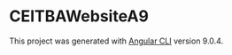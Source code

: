 # CEITBAWebsiteA9

This project was generated with [Angular CLI](https://github.com/angular/angular-cli) version 9.0.4.
